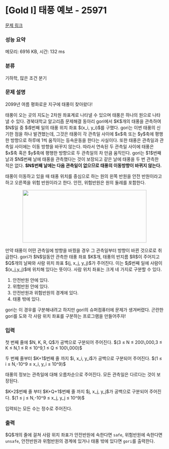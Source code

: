 # [Gold I] 태풍 예보 - 25971 

[문제 링크](https://www.acmicpc.net/problem/25971) 

### 성능 요약

메모리: 6916 KB, 시간: 132 ms

### 분류

기하학, 많은 조건 분기

### 문제 설명

<p>2099년 여름 평화로운 지구에 태풍이 찾아왔다!</p>

<p>태풍이 오는 곳의 지도는 2차원 좌표계로 나타낼 수 있으며 태풍은 하나의 원으로 나타낼 수 있다. 경북대학교 알고리즘 문제해결 동아리 gori에서 $K$개의 태풍을 관측하여 $N$일 중 $i$번째 일의 태풍 위치 좌표 $(x_i, y_i)$를 구했다. gori는 이번 태풍의 신기한 점을 하나 발견했는데, 그것은 태풍이 각 관측일 사이에 $x$축 또는 $y$축에 평행한 방향으로 하루에 1씩 움직이는 등속운동을 한다는 사실이다. 또한 태풍은 관측일과 관측일 사이에는 이동 방향을 바꾸지 않는다. 따라서 연속된 두 관측일 사이에 태풍은 $x$축 혹은 $y$축에 평행한 방향으로 두 관측일의 차 만큼 움직인다. gori는 $1$번째 날과 $N$번째 날에 태풍을 관측했다는 것이 보장되고 같은 날에 태풍을 두 번 관측한 적은 없다. <strong>$N$번째 날에는 다음 관측일이 없으므로 태풍의 이동방향이 바뀌지 않는다.</strong></p>

<p>태풍이 이동하고 있을 때 태풍 위치를 중심으로 하는 원의 왼쪽 반원을 안전 반원이라고 하고 오른쪽을 위험 반원이라고 한다. 안전, 위험반원은 원의 둘레를 포함한다.</p>

<p style="text-align: center;"><img alt="" src="" style="width: 394px; height: 167px;"></p>

<p>만약 태풍이 어떤 관측일에 방향을 바꿨을 경우 그 관측일부터 방향이 바뀐 것으로로 취급한다. gori가 $N$일동안 관측한 태풍 좌표 $K$개, 태풍의 반지름 $R$이 주어지고 $Q$개의 날짜와 사람 위치 좌표 $(j, x_j, y_j)$가 주어진다. 이는 $j$번째 일에 사람이 $(x_j,y_j)$에 위치해 있다는 뜻이다. 사람 위치 좌표는 크게 네 가지로 구분할 수 있다.</p>

<ol>
	<li>안전반원 안에 있다.</li>
	<li>위험반원 안에 있다.</li>
	<li>안전반원과 위험반원의 경계에 있다.</li>
	<li>태풍 밖에 있다.</li>
</ol>

<p>gori는 이 경우를 구분해내려고 하지만 gori의 슈퍼컴퓨터에 문제가 생겨버렸다. 곤란한 gori를 도와 각 사람 위치 좌표를 구분하는 프로그램을 만들어주자!</p>

### 입력 

 <p>첫 번째 줄에 $N, K, R, Q$가 공백으로 구분되어 주어진다. $(3 ≤ N ≤ 200\,000,3 ≤ K ≤ N,1 ≤ R ≤ 10^9,1 ≤ Q ≤ 100\,000)$</p>

<p>두 번째 줄부터 $K+1$번째 줄 까지 $i, x_i, y_i$가 공백으로 구분되어 주어진다. $(1 ≤ i ≤ N,-10^9 ≤ x_i, y_i ≤ 10^9)$</p>

<p>태풍의 정보는 관측일에 대해 오름차순으로 주어진다. 모든 관측일은 다르다는 것이 보장된다.</p>

<p>$K+2$번째 줄 부터 $K+Q+1$번째 줄 까지 $j, x_j, y_j$가 공백으로 구분되어 주어진다. $(1 ≤ j ≤ N,-10^9 ≤ x_j, y_j ≤ 10^9)$</p>

<p>입력되는 모든 수는 정수로 주어진다.</p>

### 출력 

 <p>$Q$개의 줄에 걸쳐 사람 위치 좌표가 안전반원에 속한다면 <code>safe</code>, 위험반원에 속한다면 <code>unsafe</code>, 안전반원과 위험반원의 경계에 있거나 태풍 밖에 있다면 <code>gori</code>를 출력한다.</p>

